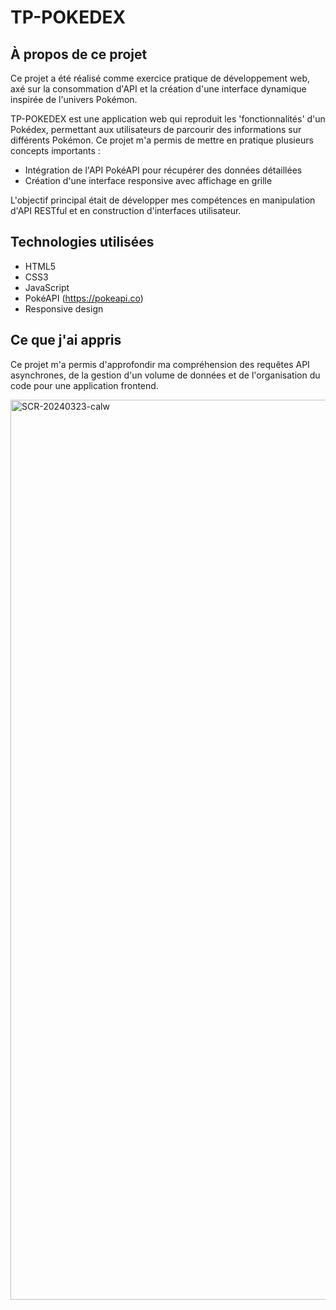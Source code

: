 # TP-POKEDEX

## À propos de ce projet
Ce projet a été réalisé comme exercice pratique de développement web, axé sur la consommation d'API et la création d'une interface dynamique inspirée de l'univers Pokémon.

TP-POKEDEX est une application web qui reproduit les 'fonctionnalités' d'un Pokédex, permettant aux utilisateurs de parcourir des informations sur différents Pokémon. Ce projet m'a permis de mettre en pratique plusieurs concepts importants :

- Intégration de l'API PokéAPI pour récupérer des données détaillées
- Création d'une interface responsive avec affichage en grille

L'objectif principal était de développer mes compétences en manipulation d'API RESTful et en construction d'interfaces utilisateur.

## Technologies utilisées
- HTML5
- CSS3
- JavaScript
- PokéAPI (https://pokeapi.co)
- Responsive design

## Ce que j'ai appris
Ce projet m'a permis d'approfondir ma compréhension des requêtes API asynchrones, de la gestion d'un volume de données et de l'organisation du code pour une application frontend.

















<img width="1440" alt="SCR-20240323-calw" src="https://github.com/ALL-ALL-ALL/TP-POKEDEX/assets/157831738/32218f35-7ae2-4385-bf51-50c322390b7c">

